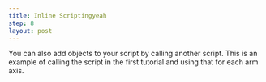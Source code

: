 ```yaml
---
title: Inline Scriptingyeah
step: 8
layout: post
---
```


You can also add objects to your script by calling another script. This is an example of calling the script in the first tutorial and using that for each arm axis. 

<script src="https://gist.github.com/madhephaestus/4139e25c910b93e82732.js"></script>